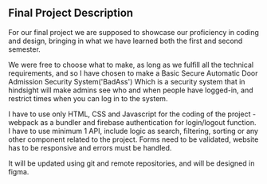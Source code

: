 ## Final Project Description ##

For our final project we are supposed to showcase our proficiency in coding and design,
bringing in what we have learned both the first and second semester. 

We were free to choose what to make, as long as we fulfill all the technical requirements, 
and so I have chosen to make a Basic Secure Automatic Door Admission Security System('BadAss')
Which is a security system that in hindsight will make admins see who and when people have logged-in,
and restrict times when you can log in to the system. 

I have to use only HTML, CSS and Javascript for the coding of the project - webpack as a bundler
and firebase authentication for login/logout function. I have to use minimum 1 API, include logic
as search, filtering, sorting or any other component related to the project.
Forms need to be validated, website has to be responsive and errors must be handled.

It will be updated using git and remote repositories, and will be designed in figma.